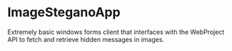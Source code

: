 # ImageSteganoApp

Extremely basic windows forms client that interfaces with the WebProject API to fetch and retrieve hidden messages in images.
